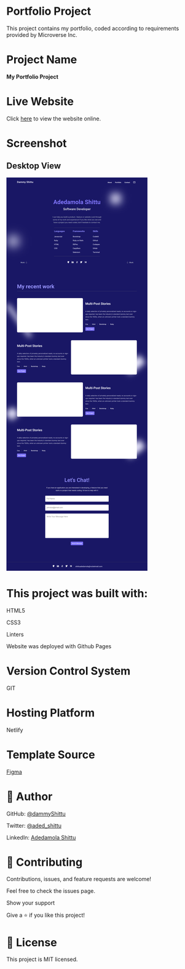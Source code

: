 # Portfolio Project

This project contains my portfolio, coded according to requirements provided by Microverse Inc.

# Project Name

**My Portfolio Project**
# Live Website

Click [here](https://dammy-portfolio.netlify.app/) to view the website online.
# Screenshot

## Desktop View

![Image of the desktop view](./img/desktop-view.png)
# This project was built with:

HTML5

CSS3

Linters

Website was deployed with Github Pages

# Version Control System

GIT

# Hosting Platform

Netlify

# Template Source

[Figma](https://www.figma.com/file/l7SqJ3ZfkAKih9sFxvWSR4/Microverse-Student-Project-1?node-id=23%3A10)

# 👤 Author

GitHub: [@dammyShittu](https://github.com/DammyShittu/)


Twitter: [@aded_shittu](https://twitter.com/aded_shittu/)

LinkedIn: [Adedamola Shittu](linkedin.com/in/adedamola-shittu-3ab465172/)

# 🤝 Contributing

Contributions, issues, and feature requests are welcome!

Feel free to check the issues page.

Show your support

Give a ⭐️ if you like this project!

# 📝 License

This project is MIT licensed.
